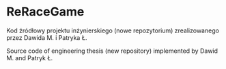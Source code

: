 # ReRaceGame

Kod źródłowy projektu inżynierskiego (nowe repozytorium) zrealizowanego przez Dawida M. i Patryka Ł. 

Source code of engineering thesis (new repository) implemented by Dawid M. and Patryk Ł.
